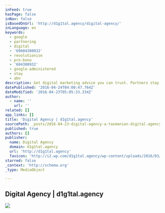 ```yaml
---
inFeed: true
hasPage: false
inNav: false
isBasedOnUrl: 'http://d1g1tal.agency/digital-agency/'
inLanguage: en
keywords:
  - google
  - partnering
  - digital
  - '69604300932'
  - revolutionise
  - pro-bono
  - '604300932'
  - google-administered
  - stay
  - abn
description: Get digital marketing advice you can trust. Partners stay up to date on the latest Google tools and products by passing Google-administered certification exams every 12 months. Proven success is what puts Partners above the rest. They use industry best practices to manage campaigns and focus on helping you get the most out of your marketing budget.
datePublished: '2016-04-24T04:00:47.764Z'
dateModified: '2016-04-23T05:05:33.334Z'
author:
  - name: ''
    url: ''
related: []
app_links: []
title: 'Digital Agency | d1g1tal.agency'
sourcePath: _posts/2016-04-23-digital-agency-a-tasmanian-digital-agency-or-d1g1talagency.md
published: true
authors: []
publisher:
  name: Digital Agency
  domain: d1g1tal.agency
  url: 'http://d1g1tal.agency'
  favicon: 'http://i2.wp.com/d1g1tal.agency/wp-content/uploads/2016/03/cropped-digital-agency-logo-blue-1.png?fit=192%2C192'
starred: false
_context: 'http://schema.org'
_type: MediaObject

---
```

<article style=""><h1>Digital Agency | d1g1tal.agency</h1><img src="https://s3-us-west-2.amazonaws.com/the-grid-img/p/1049c986f8e830ff60fad0035ca836bf4d376966.png" /></article>